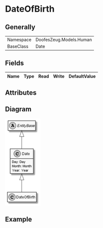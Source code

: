 ﻿# DateOfBirth

## Generally

|||
|:-|:-|
|Namespace|DoofesZeug.Models.Human|
|BaseClass|Date|

## Fields

|Name|Type|Read|Write|DefaultValue|
|:---|:---|:--:|:---:|:-----------|

## Attributes

## Diagram

![DateOfBirth.png](./DateOfBirth.png "DateOfBirth")

## Example


